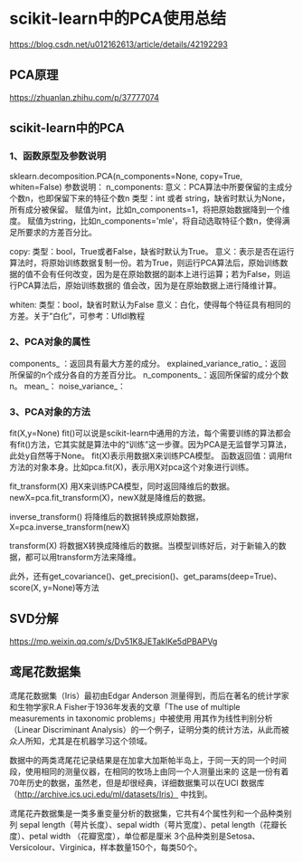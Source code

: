 # scikit-learn中的PCA使用总结
https://blog.csdn.net/u012162613/article/details/42192293

## PCA原理
https://zhuanlan.zhihu.com/p/37777074

## scikit-learn中的PCA

### 1、函数原型及参数说明
sklearn.decomposition.PCA(n_components=None, copy=True, whiten=False)
参数说明：
n_components:
意义：PCA算法中所要保留的主成分个数n，也即保留下来的特征个数n
类型：int 或者 string，缺省时默认为None，所有成分被保留。
赋值为int，比如n_components=1，将把原始数据降到一个维度。
赋值为string，比如n_components='mle'，将自动选取特征个数n，使得满足所要求的方差百分比。

copy:
类型：bool，True或者False，缺省时默认为True。
意义：表示是否在运行算法时，将原始训练数据复制一份。若为True，则运行PCA算法后，原始训练数据的值不会有任何改变，因为是在原始数据的副本上进行运算；若为False，则运行PCA算法后，原始训练数据的              值会改，因为是在原始数据上进行降维计算。

whiten:
类型：bool，缺省时默认为False
意义：白化，使得每个特征具有相同的方差。关于“白化”，可参考：Ufldl教程

### 2、PCA对象的属性
components_ ：返回具有最大方差的成分。
explained_variance_ratio_：返回 所保留的n个成分各自的方差百分比。
n_components_：返回所保留的成分个数n。
mean_：
noise_variance_：

### 3、PCA对象的方法
fit(X,y=None)
fit()可以说是scikit-learn中通用的方法，每个需要训练的算法都会有fit()方法，它其实就是算法中的“训练”这一步骤。因为PCA是无监督学习算法，此处y自然等于None。
fit(X)表示用数据X来训练PCA模型。
函数返回值：调用fit方法的对象本身。比如pca.fit(X)，表示用X对pca这个对象进行训练。

fit_transform(X)
用X来训练PCA模型，同时返回降维后的数据。
newX=pca.fit_transform(X)，newX就是降维后的数据。

inverse_transform()
将降维后的数据转换成原始数据，X=pca.inverse_transform(newX)

transform(X)
将数据X转换成降维后的数据。当模型训练好后，对于新输入的数据，都可以用transform方法来降维。

此外，还有get_covariance()、get_precision()、get_params(deep=True)、score(X, y=None)等方法

## SVD分解
https://mp.weixin.qq.com/s/Dv51K8JETakIKe5dPBAPVg

## 鸢尾花数据集
鸢尾花数据集（Iris）最初由Edgar Anderson 测量得到，而后在著名的统计学家和生物学家R.A Fisher于1936年发表的文章「The use of multiple measurements in taxonomic problems」中被使用
用其作为线性判别分析（Linear Discriminant Analysis）的一个例子，证明分类的统计方法，从此而被众人所知，尤其是在机器学习这个领域。

数据中的两类鸢尾花记录结果是在加拿大加斯帕半岛上，于同一天的同一个时间段，使用相同的测量仪器，在相同的牧场上由同一个人测量出来的
这是一份有着70年历史的数据，虽然老，但是却很经典，详细数据集可以在UCI 数据库（http://archive.ics.uci.edu/ml/datasets/Iris） 中找到。

鸢尾花卉数据集是一类多重变量分析的数据集，它共有4个属性列和一个品种类别列
sepal length（萼片长度）、sepal width（萼片宽度）、petal length（花瓣长度）、petal width （花瓣宽度），单位都是厘米
3个品种类别是Setosa、Versicolour、Virginica，样本数量150个，每类50个。